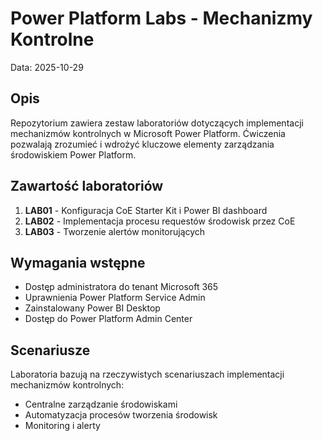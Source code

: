 # Power Platform Labs - Mechanizmy Kontrolne
Data: 2025-10-29

## Opis
Repozytorium zawiera zestaw laboratoriów dotyczących implementacji mechanizmów kontrolnych w Microsoft Power Platform. Ćwiczenia pozwalają zrozumieć i wdrożyć kluczowe elementy zarządzania środowiskiem Power Platform.

## Zawartość laboratoriów
1. **LAB01** - Konfiguracja CoE Starter Kit i Power BI dashboard
2. **LAB02** - Implementacja procesu requestów środowisk przez CoE
3. **LAB03** - Tworzenie alertów monitorujących

## Wymagania wstępne
- Dostęp administratora do tenant Microsoft 365
- Uprawnienia Power Platform Service Admin
- Zainstalowany Power BI Desktop
- Dostęp do Power Platform Admin Center

## Scenariusze
Laboratoria bazują na rzeczywistych scenariuszach implementacji mechanizmów kontrolnych:
- Centralne zarządzanie środowiskami
- Automatyzacja procesów tworzenia środowisk
- Monitoring i alerty

